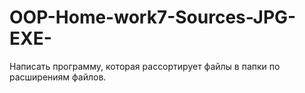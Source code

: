 # OOP-Home-work7-Sources-JPG-EXE-
Написать программу, которая рассортирует файлы в папки по расширениям файлов.
